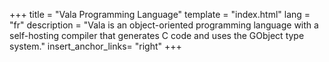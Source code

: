 +++
title = "Vala Programming Language"
template = "index.html"
lang = "fr"
description = "Vala is an object-oriented programming language with a self-hosting compiler that generates C code and uses the GObject type system."
insert_anchor_links= "right"
+++


